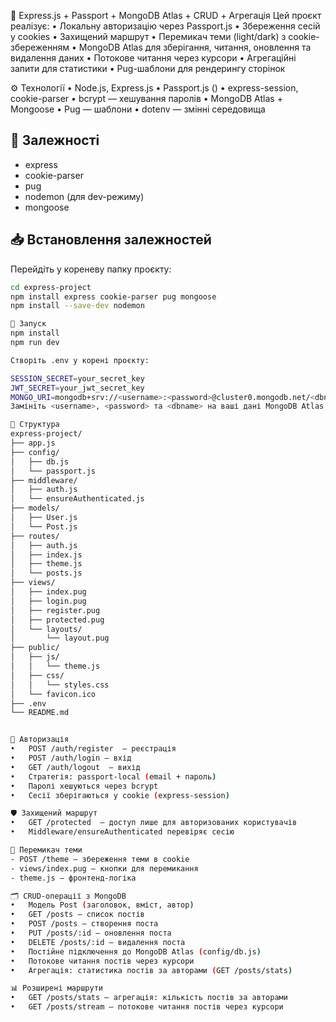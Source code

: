 🔐 Express.js + Passport + MongoDB Atlas + CRUD + Агрегація
Цей проєкт реалізує:
• 	Локальну авторизацію через Passport.js
• 	Збереження сесій у cookies
• 	Захищений маршрут 
• 	Перемикач теми (light/dark) з cookie-збереженням
• 	MongoDB Atlas для зберігання, читання, оновлення та видалення даних
• 	Потокове читання через курсори
• 	Агрегаційні запити для статистики
• 	Pug-шаблони для рендерингу сторінок

⚙️ Технології
• 	Node.js, Express.js
• 	Passport.js ()
• 	express-session, cookie-parser
• 	bcrypt — хешування паролів
• 	MongoDB Atlas + Mongoose
• 	Pug — шаблони
• 	dotenv — змінні середовища

## 📌 Залежності

- express  
- cookie-parser  
- pug  
- nodemon (для dev-режиму)  
- mongoose  

## 📥 Встановлення залежностей

Перейдіть у кореневу папку проєкту:

```bash
cd express-project
npm install express cookie-parser pug mongoose
npm install --save-dev nodemon

🚀 Запуск
npm install
npm run dev

Створіть .env у корені проєкту:

SESSION_SECRET=your_secret_key
JWT_SECRET=your_jwt_secret_key
MONGO_URI=mongodb+srv://<username>:<password>@cluster0.mongodb.net/<dbname>?retryWrites=true&w=majority
Замініть <username>, <password> та <dbname> на ваші дані MongoDB Atlas.

📁 Структура
express-project/
├── app.js
├── config/
│   ├── db.js
│   └── passport.js
├── middleware/
│   ├── auth.js
│   └── ensureAuthenticated.js
├── models/
│   ├── User.js
│   └── Post.js
├── routes/
│   ├── auth.js
│   ├── index.js
│   ├── theme.js
│   └── posts.js
├── views/
│   ├── index.pug
│   ├── login.pug
│   ├── register.pug
│   ├── protected.pug
│   └── layouts/
│       └── layout.pug
├── public/
│   ├── js/
│   │   └── theme.js
│   ├── css/
│   │   └── styles.css
│   └── favicon.ico
├── .env
└── README.md


🔑 Авторизація
•   POST /auth/register  — реєстрація
•   POST /auth/login — вхід
•   GET /auth/logout  — вихід
• 	Стратегія: passport-local (email + пароль)
• 	Паролі хешуються через bcrypt
• 	Сесії зберігаються у cookie (express-session)

🛡️ Захищений маршрут
• 	GET /protected  — доступ лише для авторизованих користувачів
• 	Middleware/ensureAuthenticated перевіряє сесію

🎨 Перемикач теми
- POST /theme — збереження теми в cookie
- views/index.pug — кнопки для перемикання
- theme.js — фронтенд-логіка

🗂️ CRUD-операції з MongoDB
• 	Модель Post (заголовок, вміст, автор)
• 	GET /posts — список постів
• 	POST /posts — створення поста
• 	PUT /posts/:id — оновлення поста
• 	DELETE /posts/:id — видалення поста
• 	Постійне підключення до MongoDB Atlas (config/db.js)
• 	Потокове читання постів через курсори
• 	Агрегація: статистика постів за авторами (GET /posts/stats)

📊 Розширені маршрути
• 	GET /posts/stats — агрегація: кількість постів за авторами
• 	GET /posts/stream — потокове читання постів через курсори














